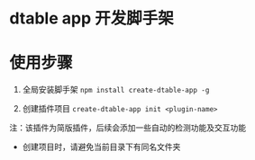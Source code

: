 # dtable app 开发脚手架

# 使用步骤

1. 全局安装脚手架
  `npm install create-dtable-app -g`

2. 创建插件项目
  `create-dtable-app init <plugin-name>`


注：该插件为简版插件，后续会添加一些自动的检测功能及交互功能
* 创建项目时，请避免当前目录下有同名文件夹
